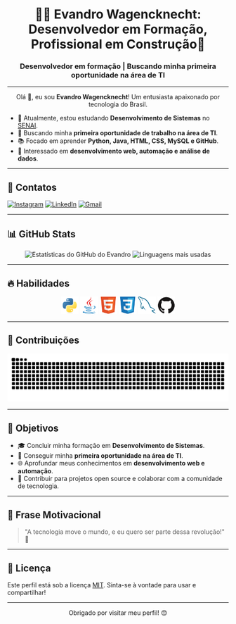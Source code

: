 <!-- Título -->
<h1 align="center">👨‍💻 Evandro Wagencknecht: Desenvolvedor em Formação, Profissional em Construção🚀</h1>
<h3 align="center">Desenvolvedor em formação | Buscando minha primeira oportunidade na área de TI</h3>

---


<!-- Apresentação -->
<p align="center">
  Olá 👋, eu sou <strong>Evandro Wagencknecht</strong>! Um entusiasta apaixonado por tecnologia do Brasil.
</p>

- 🌱 Atualmente, estou estudando **Desenvolvimento de Sistemas** no [SENAI](https://www.sc.senai.br).
- 🔭 Buscando minha **primeira oportunidade de trabalho na área de TI**.
- 📚 Focado em aprender **Python, Java, HTML, CSS, MySQL e GitHub**.
- 🚀 Interessado em **desenvolvimento web, automação e análise de dados**.

---

## 📧 Contatos

[![Instagram](https://img.shields.io/badge/Instagram-E4405F?style=for-the-badge&logo=instagram&logoColor=white)](https://www.instagram.com/um_alema0/)
[![LinkedIn](https://img.shields.io/badge/LinkedIn-0077B5?style=for-the-badge&logo=linkedin&logoColor=white)](https://www.linkedin.com/in/evandro-wagencknecht-151a96307/)
[![Gmail](https://img.shields.io/badge/Gmail-D14836?style=for-the-badge&logo=gmail&logoColor=white)](mailto:evandrowagencknecht@estudante.sc.senai.br)

---

## 📊 GitHub Stats

<div align="center">
  <img height="150em" src="https://github-readme-stats.vercel.app/api?username=4L3M40&show_icons=true&theme=gotham" alt="Estatísticas do GitHub do Evandro"/>
  <img height="150em" src="https://github-readme-stats.vercel.app/api/top-langs/?username=4L3M40&layout=compact&theme=gotham" alt="Linguagens mais usadas"/>
</div>

---

## 🔥 Habilidades

<div align="center">
  <img src="https://raw.githubusercontent.com/devicons/devicon/master/icons/python/python-original.svg" alt="Python" width="40" height="40"/> 
  <img src="https://raw.githubusercontent.com/devicons/devicon/master/icons/java/java-original.svg" alt="Java" width="40" height="40"/>
  <img src="https://raw.githubusercontent.com/devicons/devicon/master/icons/html5/html5-original.svg" alt="HTML5" width="40" height="40"/>
  <img src="https://raw.githubusercontent.com/devicons/devicon/master/icons/css3/css3-original.svg" alt="CSS3" width="40" height="40"/>
  <img src="https://raw.githubusercontent.com/devicons/devicon/master/icons/mysql/mysql-original.svg" alt="MySQL" width="40" height="40"/>
  <img src="https://raw.githubusercontent.com/devicons/devicon/master/icons/github/github-original.svg" alt="GitHub" width="40" height="40"/>
</div>

---

## 🐍 Contribuições

<div align="center">
  <picture>
    <source media="(prefers-color-scheme: dark)" srcset="https://raw.githubusercontent.com/4L3M40/4L3M40/output/github-contribution-grid-snake-dark.svg">
    <source media="(prefers-color-scheme: light)" srcset="https://raw.githubusercontent.com/4L3M40/4L3M40/output/github-contribution-grid-snake.svg">
    <img alt="animação da grade de contribuições do GitHub" src="https://raw.githubusercontent.com/4L3M40/4L3M40/output/github-contribution-grid-snake.svg">
  </picture>
</div>

---

## 🎯 Objetivos

- 🎓 Concluir minha formação em **Desenvolvimento de Sistemas**.
- 💼 Conseguir minha **primeira oportunidade na área de TI**.
- 🌐 Aprofundar meus conhecimentos em **desenvolvimento web e automação**.
- 🤝 Contribuir para projetos open source e colaborar com a comunidade de tecnologia.

---

## 📌 Frase Motivacional

> "A tecnologia move o mundo, e eu quero ser parte dessa revolução!" 🚀

---

## 📜 Licença

Este perfil está sob a licença [MIT](LICENSE). Sinta-se à vontade para usar e compartilhar!

---

<p align="center">Obrigado por visitar meu perfil! 😊</p>
